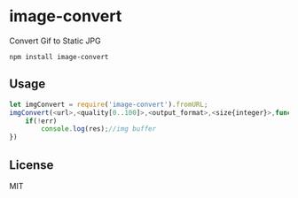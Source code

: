 # image-convert

Convert Gif to Static JPG

	npm install image-convert


## Usage

``` js
let imgConvert = require('image-convert').fromURL;
imgConvert(<url>,<quality[0..100]>,<output_format>,<size{integer}>,function(err,res){
	if(!err)
		console.log(res);//img buffer
})

```

## License

MIT
